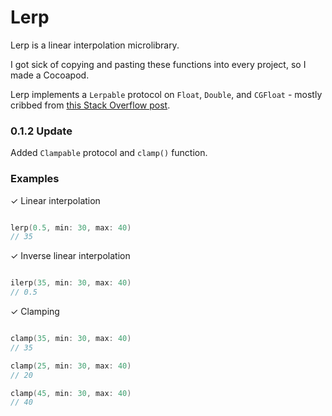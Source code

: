 # Lerp

Lerp is a linear interpolation microlibrary.

I got sick of copying and pasting these functions into every project, so I made a Cocoapod.

Lerp implements a `Lerpable` protocol on `Float`, `Double`, and `CGFloat` - mostly cribbed from [this Stack Overflow post](http://stackoverflow.com/questions/29930729/swift-protocol-similar-to-equatable).

### 0.1.2 Update

Added `Clampable` protocol and `clamp()` function.

### Examples

✓ Linear interpolation

```swift

lerp(0.5, min: 30, max: 40)
// 35

```

✓ Inverse linear interpolation

```swift

ilerp(35, min: 30, max: 40)
// 0.5

```

✓ Clamping

```swift

clamp(35, min: 30, max: 40)
// 35

clamp(25, min: 30, max: 40)
// 20

clamp(45, min: 30, max: 40)
// 40

```
